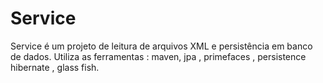 # Service
Service é um projeto de leitura de arquivos XML e persistência em banco de dados. Utiliza as ferramentas : maven, jpa , primefaces , persistence hibernate , glass fish. 
